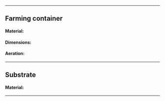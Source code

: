 ***
##  **Farming container**



####  Material:

#### Dimensions: 

#### Aeration:

***

## **Substrate**

#### Material:
***



